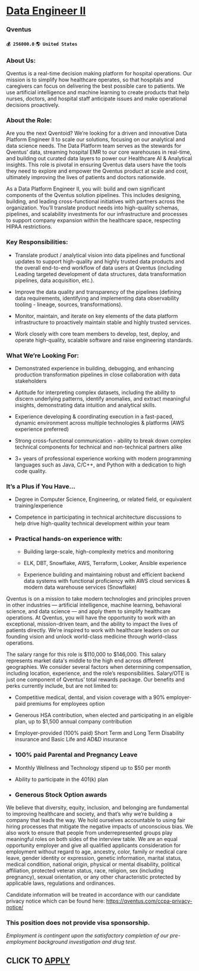 # [Data Engineer II](https://www.remotewlb.com/apply/data-engineer-ii-79382)  
### Qventus  
#### `💰 256000.0` `🌎 United States`  

### About Us:

Qventus is a real-time decision making platform for hospital operations. Our mission is to simplify how healthcare operates, so that hospitals and caregivers can focus on delivering the best possible care to patients. We use artificial intelligence and machine learning to create products that help nurses, doctors, and hospital staff anticipate issues and make operational decisions proactively.

### About the Role:

Are you the next Qventoid? We’re looking for a driven and innovative Data Platform Engineer II to scale our solutions, focusing on our analytical and data science needs. The Data Platform team serves as the stewards for Qventus’ data, streaming hospital EMR to our core warehouses in real-time, and building out curated data layers to power our Healthcare AI & Analytical insights. This role is pivotal in ensuring Qventus data users have the tools they need to explore and empower the Qventus product at scale and cost, ultimately improving the lives of patients and doctors nationwide.

As a Data Platform Engineer II, you will: build and own significant components of the Qventus solution pipelines. This includes designing, building, and leading cross-functional initiatives with partners across the organization. You’ll translate product needs into high-quality schemas, pipelines, and scalability investments for our infrastructure and processes to support company expansion within the healthcare space, respecting HIPAA restrictions.

### Key Responsibilities:

  * Translate product / analytical vision into data pipelines and functional updates to support high-quality and highly trusted data products and the overall end-to-end workflow of data users at Qventus (including Leading targeted development of data structures, data transformation pipelines, data acquisition, etc.).

  * Improve the data quality and transparency of the pipelines (defining data requirements, identifying and implementing data observability tooling - lineage, sources, transformations).

  * Monitor, maintain, and iterate on key elements of the data platform infrastructure to proactively maintain stable and highly trusted services.

  * Work closely with core team members to develop, test, deploy, and operate high-quality, scalable software and raise engineering standards.

### What We’re Looking For:

  * Demonstrated experience in building, debugging, and enhancing production transformation pipelines in close collaboration with data stakeholders

  * Aptitude for interpreting complex datasets, including the ability to discern underlying patterns, identify anomalies, and extract meaningful insights, demonstrating data intuition and analytical skills.

  * Experience developing & coordinating execution in a fast-paced, dynamic environment across multiple technologies & platforms (AWS experience preferred)

  * Strong cross-functional communication - ability to break down complex technical components for technical and non-technical partners alike

  * 3+ years of professional experience working with modern programming languages such as Java, C/C++, and Python with a dedication to high code quality.

### It’s a Plus if You Have…

  * Degree in Computer Science, Engineering, or related field, or equivalent training/experience

  * Competence in participating in technical architecture discussions to help drive high-quality technical development within your team

  * ### Practical hands-on experience with:

    * Building large-scale, high-complexity metrics and monitoring

    * ELK, DBT, Snowflake, AWS, Terraform, Looker, Ansible experience

    * Experience building and maintaining robust and efficient backend data systems with functional proficiency with AWS cloud services & modern data warehouse services (Snowflake)

Qventus is on a mission to take modern technologies and principles proven in other industries — artificial intelligence, machine learning, behavioral science, and data science — and apply them to simplify healthcare operations. At Qventus, you will have the opportunity to work with an exceptional, mission-driven team, and the ability to impact the lives of patients directly. We’re inspired to work with healthcare leaders on our founding vision and unlock world-class medicine through world-class operations.

The salary range for this role is $110,000 to $146,000. This salary represents market data's middle to the high end across different geographies. We consider several factors when determining compensation, including location, experience, and the role’s responsibilities. Salary/OTE is just one component of Qventus’ total rewards package. Our benefits and perks currently include, but are not limited to:

  * Competitive medical, dental, and vision coverage with a 90% employer-paid premiums for employees option

  * Generous HSA contribution, when elected and participating in an eligible plan, up to $1,500 annual company contribution 

  * Employer-provided (100% paid) Short Term and Long Term Disability insurance and Basic Life and AD&D insurance

  * ### 100% paid Parental and Pregnancy Leave 

  * Monthly Wellness and Technology stipend up to $50 per month

  * Ability to participate in the 401(k) plan

  * ### Generous Stock Option awards

We believe that diversity, equity, inclusion, and belonging are fundamental to improving healthcare and society, and that’s why we’re building a company that leads the way. We hold ourselves accountable to using fair hiring processes that mitigate the negative impacts of unconscious bias. We also work to ensure that people from underrepresented groups play meaningful roles on both sides of the interview table. We are an equal opportunity employer and give all qualified applicants consideration for employment without regard to age, ancestry, color, family or medical care leave, gender identity or expression, genetic information, marital status, medical condition, national origin, physical or mental disability, political affiliation, protected veteran status, race, religion, sex (including pregnancy), sexual orientation, or any other characteristic protected by applicable laws, regulations and ordinances.

Candidate information will be treated in accordance with our candidate privacy notice which can be found here: https://qventus.com/ccpa-privacy-notice/

### This position does not provide visa sponsorship.

 _Employment is contingent upon the satisfactory completion of our pre-employment background investigation and drug test._

  
## CLICK TO [APPLY](https://www.remotewlb.com/apply/data-engineer-ii-79382)

